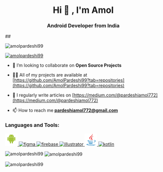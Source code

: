 <h1 align="center">Hi 👋 , I'm Amol</h1>
<h3 align="center">Android Developer from India</h3>
##
<p align="left"> <img src="https://komarev.com/ghpvc/?username=amolpardeshi99&label=Profile%20views&color=0e75b6&style=flat" alt="amolpardeshi99" /> </p>

<p align="left"> <a href="https://github.com/ryo-ma/github-profile-trophy"><img src="https://github-profile-trophy.vercel.app/?username=amolpardeshi99" alt="amolpardeshi99" /></a> </p>

- 👯 I’m looking to collaborate on **Open Source Projects**

- 👨‍💻 All of my projects are available at [https://github.com/AmolPardeshi99?tab=repositories](https://github.com/AmolPardeshi99?tab=repositories)

- 📝 I regularly write articles on [https://medium.com/@pardeshiamol772](https://medium.com/@pardeshiamol772)

- 📫 How to reach me **pardeshiamol772@gmail.com**


<h3 align="left">Languages and Tools:</h3>
<p align="left"> <a href="https://developer.android.com" target="_blank"> <img src="https://raw.githubusercontent.com/devicons/devicon/master/icons/android/android-original-wordmark.svg" alt="android" width="40" height="40"/> </a> <a href="https://www.figma.com/" target="_blank"> <img src="https://www.vectorlogo.zone/logos/figma/figma-icon.svg" alt="figma" width="40" height="40"/> </a> <a href="https://firebase.google.com/" target="_blank"> <img src="https://www.vectorlogo.zone/logos/firebase/firebase-icon.svg" alt="firebase" width="40" height="40"/> </a> <a href="https://www.adobe.com/in/products/illustrator.html" target="_blank"> <img src="https://www.vectorlogo.zone/logos/adobe_illustrator/adobe_illustrator-icon.svg" alt="illustrator" width="40" height="40"/> </a> <a href="https://www.java.com" target="_blank"> <img src="https://raw.githubusercontent.com/devicons/devicon/master/icons/java/java-original.svg" alt="java" width="40" height="40"/> </a> <a href="https://kotlinlang.org" target="_blank"> <img src="https://www.vectorlogo.zone/logos/kotlinlang/kotlinlang-icon.svg" alt="kotlin" width="40" height="40"/> </a> </p>

<p><img align="left" src="https://github-readme-stats.vercel.app/api/top-langs?username=amolpardeshi99&show_icons=true&locale=en&layout=compact" alt="amolpardeshi99" /></p>

<p>&nbsp;<img align="center" src="https://github-readme-stats.vercel.app/api?username=amolpardeshi99&show_icons=true&locale=en" alt="amolpardeshi99" /></p>

<p><img align="center" src="https://github-readme-streak-stats.herokuapp.com/?user=amolpardeshi99&" alt="amolpardeshi99" /></p>

